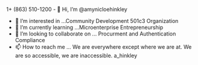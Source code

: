 1+ (863) 510-1200 - 👋 Hi, I’m @amynicloehinkley
- 👀 I’m interested in ...Community Development 501c3 Organization 
- 🌱 I’m currently learning ...Microenterprise Entrepreneurship 
- 💞️ I’m looking to collaborate on ... Procurment and Authentication Compliance
- 📫 How to reach me ... We are everywhere except where we are at. We are so  accessible, we are inaccessible. 
a_hinkley
<!---
amynicolehinkley/Sand-z-Shoes is a ✨ special ✨ repository because its `README.md` (this file) appears on your GitHub profile.
You can click the Preview link to take a look at your changes.
--->
